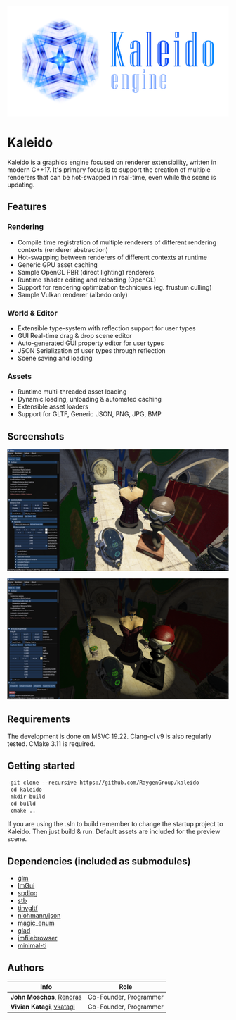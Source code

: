 ![Kaleido](/assets/engine-data/logo.png?style=centerme "Kaleido")

# Kaleido

Kaleido is a graphics engine focused on renderer extensibility, written in modern C++17.
It's primary focus is to support the creation of multiple renderers that can be hot-swapped in real-time, even while the scene is updating.

## Features

### Rendering

* Compile time registration of multiple renderers of different rendering contexts (renderer abstraction)
* Hot-swapping between renderers of different contexts at runtime
* Generic GPU asset caching 
* Sample OpenGL PBR (direct lighting) renderers
* Runtime shader editing and reloading (OpenGL)
* Support for rendering optimization techniques (eg. frustum culling)
* Sample Vulkan renderer (albedo only)

### World & Editor
* Extensible type-system with reflection support for user types
* GUI Real-time drag & drop scene editor
* Auto-generated GUI property editor for user types
* JSON Serialization of user types through reflection
* Scene saving and loading 

### Assets
* Runtime multi-threaded asset loading
* Dynamic loading, unloading & automated caching
* Extensible asset loaders
* Support for GLTF, Generic JSON, PNG, JPG, BMP


## Screenshots

![Kaleido](/assets/engine-data/screenshots/01.png "Screenshot 1")

![Kaleido](/assets/engine-data/screenshots/02.png "Screenshot 2")

## Requirements

The development is done on MSVC 19.22. Clang-cl v9 is also regularly tested. 
CMake 3.11 is required.

## Getting started

```
 git clone --recursive https://github.com/RaygenGroup/kaleido
 cd kaleido
 mkdir build
 cd build
 cmake ..
 ```
If you are using the .sln to build remember to change the startup project to Kaleido.
Then just build & run. Default assets are included for the preview scene.

## Dependencies (included as submodules)

* [glm](https://github.com/g-truc/glm)
* [ImGui](https://github.com/ocornut/imgui)
* [spdlog](https://github.com/gabime/spdlog)
* [stb](https://github.com/nothings/stb)
* [tinygltf](https://github.com/syoyo/tinygltf)
* [nlohmann/json](https://github.com/nlohmann/json)
* [magic_enum](https://github.com/Neargye/magic_enum)
* [glad](https://github.com/Dav1dde/glad)
* [imfilebrowser](https://github.com/AirGuanZ/imgui-filebrowser)
* [minimal-ti](https://github.com/katagis/minimal-ti)

## Authors

| Info | Role |
| ------|-----|
|**John Moschos**, [Renoras](https://github.com/Renoras)| Co-Founder, Programmer |
|**Vivian Katagi**, [vkatagi](https://github.com/vkatagi)| Co-Founder, Programmer |
